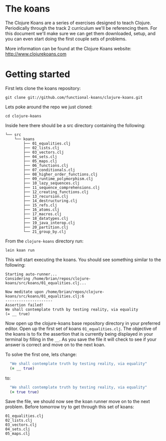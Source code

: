 # The koans

The Clojure Koans are a series of exercises designed to teach Clojure. Periodically
through the track 2 curriculum we'll be referencing them. For this document we'll
make sure we can get them downloaded, setup, and you can even start doing the first
couple sets of problems.

More information can be found at the Clojure Koans website: http://www.clojurekoans.com

# Getting started

First lets clone the koans repository:

`git clone git://github.com/functional-koans/clojure-koans.git`

Lets poke around the repo we just cloned:

`cd clojure-koans`

Inside here there should be a src directory containing the following:

```
└── src
    └── koans
        ├── 01_equalities.clj
        ├── 02_lists.clj
        ├── 03_vectors.clj
        ├── 04_sets.clj
        ├── 05_maps.clj
        ├── 06_functions.clj
        ├── 07_conditionals.clj
        ├── 08_higher_order_functions.clj
        ├── 09_runtime_polymorphism.clj
        ├── 10_lazy_sequences.clj
        ├── 11_sequence_comprehensions.clj
        ├── 12_creating_functions.clj
        ├── 13_recursion.clj
        ├── 14_destructuring.clj
        ├── 15_refs.clj
        ├── 16_atoms.clj
        ├── 17_macros.clj
        ├── 18_datatypes.clj
        ├── 19_java_interop.clj
        ├── 20_partition.clj
        └── 21_group_by.clj
```

From the `clojure-koans` directory run:

`lein koan run`

This will start executing the koans. You should see something similar to the following:

```
Starting auto-runner...
Considering /home/brian/repos/clojure-koans/src/koans/01_equalities.clj...

Now meditate upon /home/brian/repos/clojure-koans/src/koans/01_equalities.clj:6
---------------------
Assertion failed!
We shall contemplate truth by testing reality, via equality
(= __ true)
```

Now open up the clojure-koans base repository directory in your preferred editor.
Open up the first set of koans `01_equalities.clj`. The objective of the koans is to
fix the assertion that is currently being displayed in your terminal by filling in
the `__`. As you save the file it will check to see if your answer is correct and
move on to the next koan.

To solve the first one, lets change:

```clojure
  "We shall contemplate truth by testing reality, via equality"
  (= __ true)
```

to:

```clojure
  "We shall contemplate truth by testing reality, via equality"
  (= true true)
```

Save the file, we should now see the koan runner move on to the next problem.
Before tomorrow try to get through this set of koans:

```
01_equalities.clj
02_lists.clj
03_vectors.clj
04_sets.clj
05_maps.clj
```
